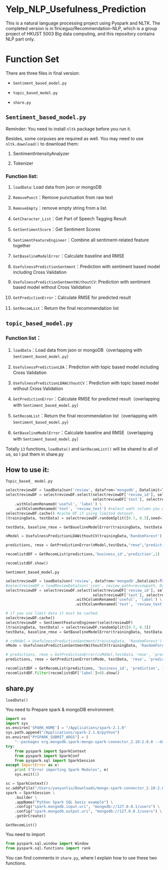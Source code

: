 # Yelp_NLP_Usefulness_Prediction
This is a natural language processing project using Pyspark and NLTK. The completed version is in firiceguo/Recommendation-NLP, which is a group project of HKUST 5003 Big data computing, and this repository contains NLP part only.


# Function Set

There are three files in final version: 

- `Sentiment_based_model.py`

- `topic_based_model.py`

- `share.py`

## `Sentiment_based_model.py`

Reminder: You need to install `nltk` package before you run it. 

Besides, some corpuses are required as well. You may need to use `nltk.download()` to download them:

1. SentimentIntensityAnalyzer

2. Tokenizer

### Function list:

1. `loadData`: Load data from json or mongoDB

2. `RemovePunct`：Remove punctuation from raw text

3. `RemoveEmpty`：remove empty string from a list.

4. `GetCharacter_List`：Get Part of Speech Tagging Result

5. `GetSentimentScore`：Get Sentiment Scores

6. `SentimentFeatureEngineer`：Combine all sentiment-related feature together

7. `GetBaselineModelError`：Calculate baseline and RMSE

8. `UsefulnessPredictionSentment`：Prediction with sentiment based model including Cross Validation

9. `UsefulnessPredictionSentmentWithoutCV`: Prediction with sentiment based model  without Cross Validation

10. `GetPredictionError`：Calculate RMSE for predicted result

11. `GetRecomList`：Return the final recommendation list

## `topic_based_model.py`

### Function list：

1. `loadData`：Load data from json or mongoDB（overlapping with `Sentiment_based_model.py`）

2. `UsefulnessPredictionLDA`：Prediction with topic based model including Cross Validation

3. `UsefulnessPredictionLDAWithoutCV`：Prediction with topic based model without Cross Validation

4. `GetPredictionError`：Calculate RMSE for predicted result（overlapping with `Sentiment_based_model.py`）

5. `GetRecomList`：Return the final recommendation list（overlapping with `Sentiment_based_model.py`）

6. `GetBaselineModelError`：Calculate baseline and RMSE（overlapping with `Sentiment_based_model.py`）

Totally `13` functions, `loadData()` and `GetRecomList()` will be shared to all of us, so I put them in share.py

## How to use it:

`Topic_based_ model.py`

```python
selectreviewDF = loadDataJson('review', datafrom='mongodb', Datalimit=True, DatalimitNum=5000)
selectreviewDF = selectreviewDF.select(selectreviewDF['review_id'], selectreviewDF['business_id'], selectreviewDF['user_id'],
                                       selectreviewDF['text'], selectreviewDF['useful']) \
    .withColumnRenamed('useful', 'label') \
    .withColumnRenamed('text', 'review_text') #select waht column you will use
selectreviewDF.cache() #cache DF if using limited dataset.
(trainingData, testData) = selectreviewDF.randomSplit([0.7, 0.3],seed=111)

testData, baseline_rmse = GetBaselineModelError(trainingData, testData, "rmse","baseline_prediction")

nModel = UsefulnessPredictionLDAWithoutCV(trainingData,'RandomForest')

predictions, rmse = GetPredictionError(nModel,testData,"rmse","prediction")

recomlistdDF = GetRecomList(predictions,'business_id','prediction',1)

recomlistdDF.show()
```

`Sentiment_based_model.py`

```python
selectreviewDF = loadDataJson('review', datafrom='mongodb',Datalimit=True, DatalimitNum=1000)
#selectreviewDF = loadReviewDataJson('json', review_path=reviewpath, Datalimit=True, DatalimitNum=50)
selectreviewDF = selectreviewDF.select(selectreviewDF['review_id'], selectreviewDF['business_id'], selectreviewDF['user_id'],
                                       selectreviewDF['text'], selectreviewDF['useful']) \
                               .withColumnRenamed('useful', 'label') \
                               .withColumnRenamed('text', 'review_text')

# if you use limit data it must be cached.
selectreviewDF.cache()
selectreviewDF = SentimentFeatureEngineer(selectreviewDF)
(trainingData, testData) = selectreviewDF.randomSplit([0.7, 0.3])
testData, baseline_rmse = GetBaselineModelError(trainingData, testData, 'rmse', 'baseline_prediction')

# cvMddel = UsefulnessPredictionSentment(trainingData, 'RandomForest')
nMode = UsefulnessPredictionSentmentWithoutCV(trainingData, 'RandomForest')

# predictions, rmse = GetPredictionError(cvMddel,testData,'rmse', 'prediction')
predictions, rmse = GetPredictionError(nMode, testData, 'rmse', 'prediction')

recomlistdDF = GetRecomList(predictions, 'business_id', 'prediction', 1)
recomlistdDF.filter(recomlistdDF['label']>0).show()
```
  
## share.py

`loadData()`
  
You need to Prepare spark & mongoDB environment:

```python
import os
import sys
os.environ['SPARK_HOME'] = "/Applications/spark-2.1.0"
sys.path.append("/Applications/spark-2.1.0/python")
os.environ["PYSPARK_SUBMIT_ARGS"] = (
    "--packages org.mongodb.spark:mongo-spark-connector_2.10:2.0.0 --driver-memory 5g  --executor-memory 5g pyspark-shell")
try:
    from pyspark import SparkContext
    from pyspark import SparkConf
    from pyspark.sql import SparkSession
except ImportError as e:
    print ("Error importing Spark Modules", e)
    sys.exit(1)

sc = SparkContext()
sc.addPyFile("/Users/yanyunliu/Downloads/mongo-spark-connector_2.10-2.0.0.jar")
spark = SparkSession \
    .builder \
    .appName("Python Spark SQL basic example") \
    .config("spark.mongodb.input.uri", "mongodb://127.0.0.1/users") \
    .config("spark.mongodb.output.uri", "mongodb://127.0.0.1/users") \
    .getOrCreate()
```

    
`GetRecomList()`

You need to import

```python
from pyspark.sql.window import Window
from pyspark.sql.functions import rank
```

You can find comments in `share.py`, where I explain how to use these two functions.




